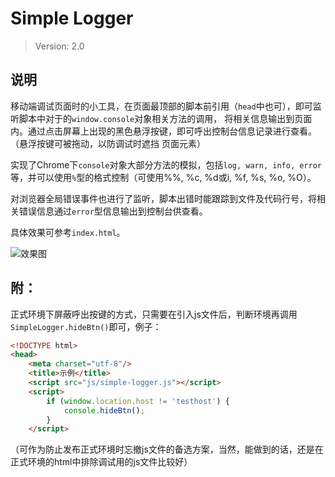 # Simple Logger

> Version: 2.0

## 说明

移动端调试页面时的小工具，在页面最顶部的脚本前引用（`head`中也可），即可监听脚本中对于的`window.console`对象相关方法的调用，
将相关信息输出到页面内。通过点击屏幕上出现的黑色悬浮按键，即可呼出控制台信息记录进行查看。（悬浮按键可被拖动，以防调试时遮挡
页面元素）

实现了Chrome下`console`对象大部分方法的模拟，包括`log, warn, info, error`等，并可以使用`%`型的格式控制（可使用%%, %c, %d或i, %f, %s, %o, %O）。

对浏览器全局错误事件也进行了监听，脚本出错时能跟踪到文件及代码行号，将相关错误信息通过`error`型信息输出到控制台供查看。

具体效果可参考`index.html`。

![效果图](/Moonshell/simple-logger/blob/master/img/simple-logger.png?raw=true)

## 附：

正式环境下屏蔽呼出按键的方式，只需要在引入js文件后，判断环境再调用`SimpleLogger.hideBtn()`即可，例子：

```html
<!DOCTYPE html>
<head>
    <meta charset="utf-8"/>
    <title>示例</title>
    <script src="js/simple-logger.js"></script>
    <script>
        if (window.location.host != 'testhost') {
            console.hideBtn();
        }
    </script>
```

（可作为防止发布正式环境时忘撤js文件的备选方案，当然，能做到的话，还是在正式环境的html中排除调试用的js文件比较好）
